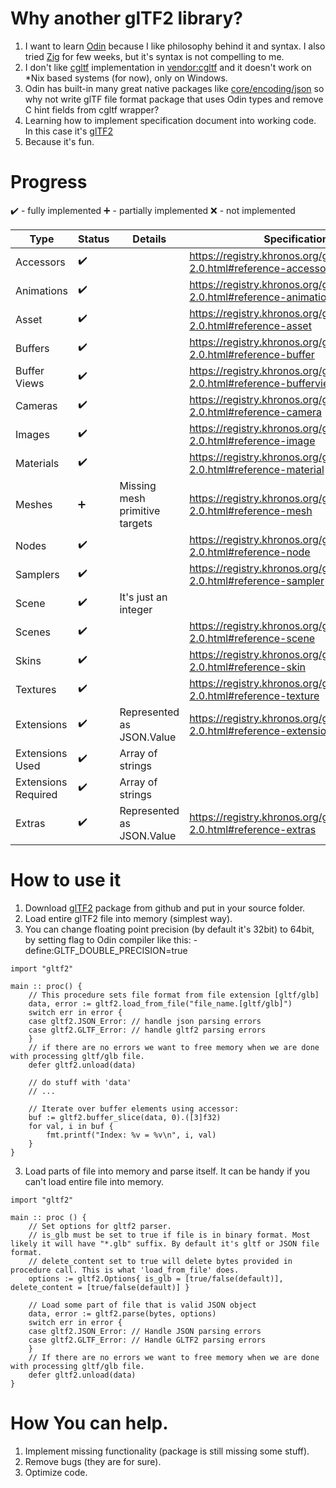 # Why another glTF2 library?
1. I want to learn [Odin](https://odin-lang.org/) because I like philosophy behind it and syntax. I also tried [Zig](https://ziglang.org/) for few weeks, but it's syntax is not compelling to me.
2. I don't like [cgltf](https://github.com/jkuhlmann/cgltf) implementation in [vendor:cgltf](https://pkg.odin-lang.org/vendor/cgltf/) and it doesn't work on *Nix based systems (for now), only on Windows.
3. Odin has built-in many great native packages like [core/encoding/json](https://pkg.odin-lang.org/core/encoding/json/) so why not write glTF file format package that uses Odin types and remove C hint fields from cgltf wrapper?
4. Learning how to implement specification document into working code. In this case it's [glTF2](https://registry.khronos.org/glTF/specs/2.0/glTF-2.0.html)
5. Because it's fun.

# Progress
:heavy_check_mark: - fully implemented
:heavy_plus_sign: - partially implemented
:x: - not implemented

| Type | Status | Details | Specification URL |
|---|---|---|---|
| Accessors | :heavy_check_mark: | | https://registry.khronos.org/glTF/specs/2.0/glTF-2.0.html#reference-accessor |
| Animations | :heavy_check_mark: | | https://registry.khronos.org/glTF/specs/2.0/glTF-2.0.html#reference-animation |
| Asset | :heavy_check_mark: | | https://registry.khronos.org/glTF/specs/2.0/glTF-2.0.html#reference-asset |
| Buffers | :heavy_check_mark: | | https://registry.khronos.org/glTF/specs/2.0/glTF-2.0.html#reference-buffer |
| Buffer Views | :heavy_check_mark: | | https://registry.khronos.org/glTF/specs/2.0/glTF-2.0.html#reference-bufferview |
| Cameras | :heavy_check_mark: | | https://registry.khronos.org/glTF/specs/2.0/glTF-2.0.html#reference-camera |
| Images | :heavy_check_mark: | | https://registry.khronos.org/glTF/specs/2.0/glTF-2.0.html#reference-image |
| Materials | :heavy_check_mark: | | https://registry.khronos.org/glTF/specs/2.0/glTF-2.0.html#reference-material |
| Meshes | :heavy_plus_sign: | Missing mesh primitive targets | https://registry.khronos.org/glTF/specs/2.0/glTF-2.0.html#reference-mesh |
| Nodes | :heavy_check_mark: | | https://registry.khronos.org/glTF/specs/2.0/glTF-2.0.html#reference-node |
| Samplers | :heavy_check_mark: | | https://registry.khronos.org/glTF/specs/2.0/glTF-2.0.html#reference-sampler |
| Scene | :heavy_check_mark: | It's just an integer | |
| Scenes | :heavy_check_mark: | | https://registry.khronos.org/glTF/specs/2.0/glTF-2.0.html#reference-scene |
| Skins | :heavy_check_mark: | | https://registry.khronos.org/glTF/specs/2.0/glTF-2.0.html#reference-skin |
| Textures | :heavy_check_mark: | | https://registry.khronos.org/glTF/specs/2.0/glTF-2.0.html#reference-texture |
| Extensions | :heavy_check_mark: | Represented as JSON.Value | https://registry.khronos.org/glTF/specs/2.0/glTF-2.0.html#reference-extension |
| Extensions Used | :heavy_check_mark: | Array of strings | |
| Extensions Required | :heavy_check_mark: | Array of strings | |
| Extras | :heavy_check_mark: | Represented as JSON.Value | https://registry.khronos.org/glTF/specs/2.0/glTF-2.0.html#reference-extras |

# How to use it
1. Download [glTF2](https://github.com/Pawel82S/glTF2) package from github and put in your source folder.
2. Load entire glTF2 file into memory (simplest way).
3. You can change floating point precision (by default it's 32bit) to 64bit, by setting flag to Odin compiler like this:
        -define:GLTF_DOUBLE_PRECISION=true

```odin
import "gltf2"

main :: proc() {
    // This procedure sets file format from file extension [gltf/glb]
    data, error := gltf2.load_from_file("file_name.[gltf/glb]")
    switch err in error {
    case gltf2.JSON_Error: // handle json parsing errors
    case gltf2.GLTF_Error: // handle gltf2 parsing errors
    }
    // if there are no errors we want to free memory when we are done with processing gltf/glb file.
    defer gltf2.unload(data)

    // do stuff with 'data'
    // ...

    // Iterate over buffer elements using accessor:
    buf := gltf2.buffer_slice(data, 0).([3]f32)
    for val, i in buf {
        fmt.printf("Index: %v = %v\n", i, val)
    }
}
```
3. Load parts of file into memory and parse itself. It can be handy if you can't load entire file into memory.
```odin
import "gltf2"

main :: proc () {
    // Set options for gltf2 parser.
    // is_glb must be set to true if file is in binary format. Most likely it will have "*.glb" suffix. By default it's gltf or JSON file format.
    // delete_content set to true will delete bytes provided in procedure call. This is what 'load_from_file' does.
    options := gltf2.Options{ is_glb = [true/false(default)], delete_content = [true/false(default)] }

    // Load some part of file that is valid JSON object
    data, error := gltf2.parse(bytes, options)
    switch err in error {
    case gltf2.JSON_Error: // Handle JSON parsing errors
    case gltf2.GLTF_Error: // Handle GLTF2 parsing errors
    }
    // If there are no errors we want to free memory when we are done with processing gltf/glb file.
    defer gltf2.unload(data)
}
```
# How You can help.
1. Implement missing functionality (package is still missing some stuff).
2. Remove bugs (they are for sure).
3. Optimize code.
